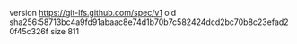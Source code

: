 version https://git-lfs.github.com/spec/v1
oid sha256:58713bc4a9fd91abaac8e74d1b70b7c582424dcd2bc70b8c23efad20f45c326f
size 811
